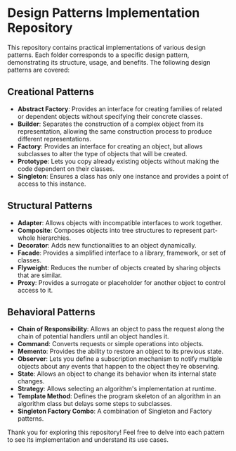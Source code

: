 # Design Patterns Implementation Repository

This repository contains practical implementations of various design patterns. Each folder corresponds to a specific design pattern, demonstrating its structure, usage, and benefits. The following design patterns are covered:

## Creational Patterns
- **Abstract Factory**: Provides an interface for creating families of related or dependent objects without specifying their concrete classes.
- **Builder**: Separates the construction of a complex object from its representation, allowing the same construction process to produce different representations.
- **Factory**: Provides an interface for creating an object, but allows subclasses to alter the type of objects that will be created.
- **Prototype**: Lets you copy already existing objects without making the code dependent on their classes.
- **Singleton**: Ensures a class has only one instance and provides a point of access to this instance.

## Structural Patterns
- **Adapter**: Allows objects with incompatible interfaces to work together.
- **Composite**: Composes objects into tree structures to represent part-whole hierarchies.
- **Decorator**: Adds new functionalities to an object dynamically.
- **Facade**: Provides a simplified interface to a library, framework, or set of classes.
- **Flyweight**: Reduces the number of objects created by sharing objects that are similar.
- **Proxy**: Provides a surrogate or placeholder for another object to control access to it.

## Behavioral Patterns
- **Chain of Responsibility**: Allows an object to pass the request along the chain of potential handlers until an object handles it.
- **Command**: Converts requests or simple operations into objects.
- **Memento**: Provides the ability to restore an object to its previous state.
- **Observer**: Lets you define a subscription mechanism to notify multiple objects about any events that happen to the object they're observing.
- **State**: Allows an object to change its behavior when its internal state changes.
- **Strategy**: Allows selecting an algorithm's implementation at runtime.
- **Template Method**: Defines the program skeleton of an algorithm in an algorithm class but delays some steps to subclasses.
- **Singleton Factory Combo**: A combination of Singleton and Factory patterns.

Thank you for exploring this repository! Feel free to delve into each pattern to see its implementation and understand its use cases.

